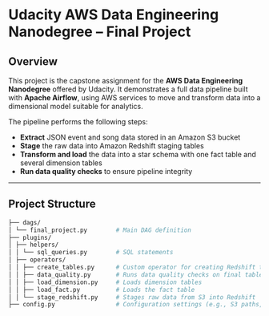 # Udacity AWS Data Engineering Nanodegree – Final Project

## Overview

This project is the capstone assignment for the **AWS Data Engineering Nanodegree** offered by Udacity. It demonstrates a full data pipeline built with **Apache Airflow**, using AWS services to move and transform data into a dimensional model suitable for analytics.

The pipeline performs the following steps:

- **Extract** JSON event and song data stored in an Amazon S3 bucket
- **Stage** the raw data into Amazon Redshift staging tables
- **Transform and load** the data into a star schema with one fact table and several dimension tables
- **Run data quality checks** to ensure pipeline integrity

---

## Project Structure

```bash
├── dags/
│ └── final_project.py        # Main DAG definition
├── plugins/
│ ├── helpers/
│ │ └── sql_queries.py        # SQL statements
│ ├── operators/
│ │ ├── create_tables.py      # Custom operator for creating Redshift tables
│ │ ├── data_quality.py       # Runs data quality checks on final tables
│ │ ├── load_dimension.py     # Loads dimension tables
│ │ ├── load_fact.py          # Loads the fact table
│ │ └── stage_redshift.py     # Stages raw data from S3 into Redshift
├── config.py                 # Configuration settings (e.g., S3 paths, Redshift connection IDs)
```
